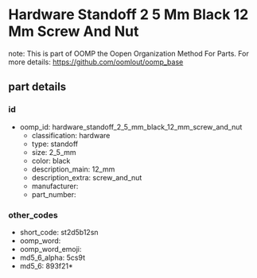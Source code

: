 # Hardware Standoff 2 5 Mm Black 12 Mm Screw And Nut  

note: This is part of OOMP the Oopen Organization Method For Parts. For more details: https://github.com/oomlout/oomp_base

##  part details





### id
* oomp_id: hardware_standoff_2_5_mm_black_12_mm_screw_and_nut
  * classification: hardware
  * type: standoff
  * size: 2_5_mm
  * color: black
  * description_main: 12_mm
  * description_extra: screw_and_nut
  * manufacturer: 
  * part_number: 

### other_codes
* short_code: st2d5b12sn
* oomp_word: 
* oomp_word_emoji: 
* md5_6_alpha: 5cs9t
* md5_6: 893f21* 